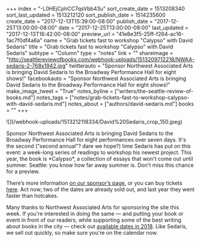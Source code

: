 +++
index = "-L0HEjCphCC7qsVbb43u"
sort_create_date = 1513208340
sort_last_updated = 1513212120
sort_publish_date = 1514235600
create_date = "2017-12-13T15:39:00-08:00"
publish_date = "2017-12-25T13:00:00-08:00"
date = "2017-12-25T13:00:00-08:00"
last_updated = "2017-12-13T16:42:00-08:00"
preview_url = "41e8e3f5-25ff-f264-ac16-1ac7f0df4a6a"
name = "Grab tickets fast to workshop \"Calypso\" with David Sedaris"
title = "Grab tickets fast to workshop \"Calypso\" with David Sedaris"
subtype = "Column"
type = "notes"
link = ""
shareimage = "http://seattlereviewofbooks.com/webhook-uploads/1513209712218/NWAA-sedaris-2-768x1942.jpg"
twitterauto = "Sponsor Northwest Associated Arts is bringing David Sedaris to the Broadway Performance Hall for eight shows!"
facebookauto = "Sponsor Northwest Associated Arts is bringing David Sedaris to the Broadway Performance Hall for eight shows!"
make_image_tweet = "True"
notes_byline = ["writers/the-seattle-review-of-books.md"]
notes_tags = ["notes/grab-tickets-fast-to-workshop-calypso-with-david-sedaris.md"]
notes_about = ["authors/david-sedaris.md"]
books = ""
+++
<p class="image-left">![](/webhook-uploads/1513212118334/David%20Sedaris_crop_150.jpeg)</p>
Sponsor Northwest Associated Arts is bringing David Sedaris to the Broadway Performance Hall for eight performances over seven days. It's the second ("second annual"? dare we hope?) time Sedaris has put on this event: a week-long series of readings to workshop his newest project. This year, the book is *Calypso*, a collection of essays that won't come out until summer. Seattle: you know how far away summer is. Don't miss this chance for a preview.

There’s more information [on our sponsor’s page](http://www.seattlereviewofbooks.com/sponsorships/), or you can buy tickets [here](http://sedaris.strangertickets.com). Act now; two of the dates are already sold out, and last year they went faster than hotcakes.

Many thanks to Northwest Associated Arts for sponsoring the site this week. If you're interested in doing the same — and putting your book or event in front of our readers, while supporting some of the best writing about books in the city — check out [available dates in 2018](http://www.seattlereviewofbooks.com/sponsor/book/). Like Sedaris, we sell out quickly, so make sure you're on the calendar now.